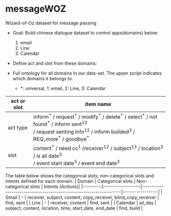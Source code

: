 # messageWOZ
Wizard-of-Oz dataset for message passing

* Goal: Build chinese dialogue dataset to control apps(domains) below: 
    1. email
    2. Line
    3. Calendar
 
* Define act and slot from these domains:
* Full ontology for all domains in our data-set. The upper script indicates which domains it belongs to. 
    * *: universal, 1: email, 2: Line, 3: Calendar
    
 | act or slot | item name                                                                 |
 | -------- | ------------------------------------------------------------------------ |
 | act type | inform<sup>\*</sup> / request<sup>\*</sup> / modify<sup>\*</sup> / delete<sup>\*</sup> / select<sup>\*</sup> / not found<sup>\*</sup> / inform sent<sup>12</sup><br> / request senting info<sup>12</sup> / inform builded<sup>3</sup> / REQ_more<sup>\*</sup> / goodbye<sup>\*</sup> |
 | slot     | content<sup>\*</sup> / need cc<sup>1</sup> /receiver<sup>12</sup> / subject<sup>13</sup> / location<sup>3</sup> / is all date<sup>3</sup><br> / event start date<sup>3</sup> / event end date<sup>3</sup> | 

The table below shows the categorical slots, non-categorical slots and intents defined for each domain.
|  Domain  | Categorical slots |                       Non-categorical slots                        | Intents (Actions)|
|:--------:|:-----------------:|:------------------------------------------------------------------:|:----------------:|
|  Gmail   |         -         | receiver, subject, content, copy_receiver, blind_copy_receiver |    find, sent    |
|   Line   |         -         |                         receiver, content                          |    find, sent    |
| Calendar |      all_day      |       subject, content, location, time, start_date, end_date       |   find, build    |
